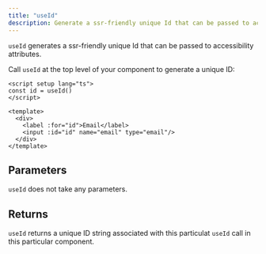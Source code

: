 ```yaml
---
title: "useId"
description: Generate a ssr-friendly unique Id that can be passed to accessibility attributes.
---
```


`useId` generates a ssr-friendly unique Id that can be passed to accessibility attributes.

Call `useId` at the top level of your component to generate a unique ID:

```vue [components/EmailField.vue]
<script setup lang="ts">
const id = useId()
</script>

<template>
  <div>
    <label :for="id">Email</label>
    <input :id="id" name="email" type="email"/>
  </div>
</template>
```

## Parameters

`useId` does not take any parameters.

## Returns

`useId` returns a unique ID string associated with this particulat `useId` call in this particular component.
